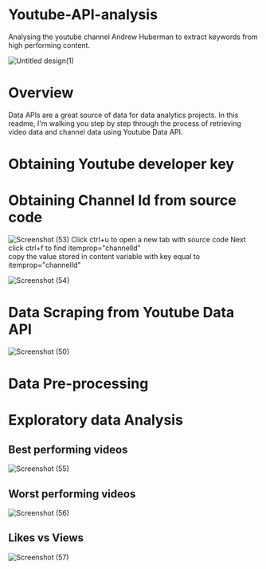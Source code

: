# Youtube-API-analysis
Analysing the youtube channel Andrew Huberman to extract keywords from high performing content.
  




![Untitled design(1)](https://user-images.githubusercontent.com/111446453/185779918-c6f02eaa-b2a0-4069-b154-58ce65212562.png)
# Overview
Data APIs are a great source of data for data analytics projects. In this readme, I'm walking you step by step through the process of retrieving video data and channel data using Youtube Data API.
# Obtaining Youtube developer key
# Obtaining  Channel Id from source code 


![Screenshot (53)](https://user-images.githubusercontent.com/111446453/185879908-c1a88dee-a259-468c-a3f1-d19e4e45589d.png)
Click ctrl+u to open a new tab with source code
Next click ctrl+f to find itemprop="channelId"  
copy the value stored in content variable with key equal to itemprop="channelId"



![Screenshot (54)](https://user-images.githubusercontent.com/111446453/185878809-4d823838-85df-479c-8eea-9bd31450ec10.png)


# Data Scraping from Youtube Data API
![Screenshot (50)](https://user-images.githubusercontent.com/111446453/185731070-7a40bf64-a050-4b60-aaae-39e628f74140.png)
# Data Pre-processing

# Exploratory data Analysis


## Best performing videos

![Screenshot (55)](https://user-images.githubusercontent.com/111446453/185881753-744cea0a-d386-4e82-9705-fd95e00f77f4.png)
## Worst performing videos
![Screenshot (56)](https://user-images.githubusercontent.com/111446453/185881613-615ce17c-2d9b-4765-b2c0-1adb6a6a99c5.png)

## Likes vs Views
![Screenshot (57)](https://user-images.githubusercontent.com/111446453/185881792-b9c03223-8891-439f-af10-669e5b504e15.png)
